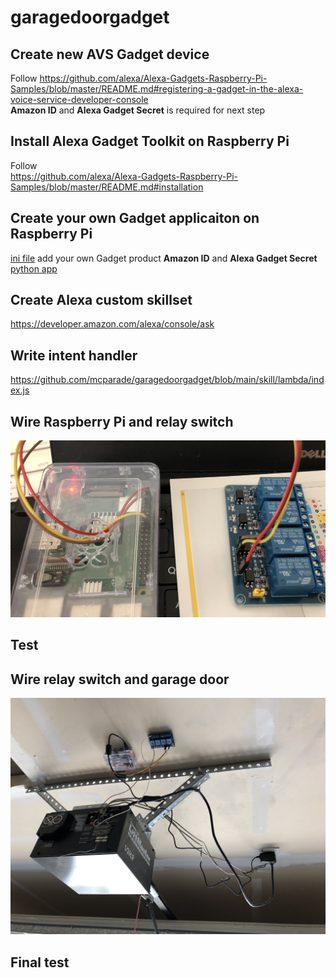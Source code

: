 # garagedoorgadget

## Create new AVS Gadget device  
Follow https://github.com/alexa/Alexa-Gadgets-Raspberry-Pi-Samples/blob/master/README.md#registering-a-gadget-in-the-alexa-voice-service-developer-console  
**Amazon ID** and **Alexa Gadget Secret** is required for next step

## Install Alexa Gadget Toolkit on Raspberry Pi  
Follow  
https://github.com/alexa/Alexa-Gadgets-Raspberry-Pi-Samples/blob/master/README.md#installation

## Create your own Gadget applicaiton on Raspberry Pi  
[ini file](./garage_door.ini) add your own Gadget product **Amazon ID** and **Alexa Gadget Secret**   
[python app](./garage_door.py)

## Create Alexa custom skillset
https://developer.amazon.com/alexa/console/ask

## Write intent handler
https://github.com/mcparade/garagedoorgadget/blob/main/skill/lambda/index.js

## Wire Raspberry Pi and relay switch
![relay switch](./img/IMG_9278-1.jpg)

## Test


## Wire relay switch and garage door
![garage door](./img/IMG_9282.jpg)

## Final test

